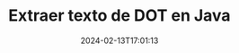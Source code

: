 ---
############################# Static ############################
layout: "auto-gen-parser"
date: 2024-02-13T17:01:13
draft: false
otherformats: dotm dotx epub html mht mhtml odp ods odt one otp ott pdf pps ppsx ppt

############################# Head ############################
head_title: "Extraer texto de DOT en Java"
head_description: "Extraiga rápidamente texto de un archivo de documentos en Java."

############################# Header ############################
title: "Extraer texto de DOT en Java"
description: "Extraiga texto de DOT con unas pocas líneas de código Java."
bg_image: "https://cms.admin.containerize.com/templates/aspose/App_Themes/V3/images/bg/header1.png"
bg_overlay: false
button:
    enable: true
    icon: "fas fa-arrow-down"
    label: "Descargue prueba gratis"
    link: "https://downloads.groupdocs.com/parser/java"

############################# SubMenu ############################
submenu:
    enable: true

    left:
        img_alt: "GroupDocs.Parser for Java"
        image: "https://cms.admin.containerize.com/templates/groupdocs/images/product-logos/90x90-noborder/groupdocs-parser-java.png"
        product: "GroupDocs.Parser"
        platform: "Java"

    middle:
        button:

            # button loop
            - link: "https://apireference.groupdocs.com/parser/java"
              text: "Referencia de la API"

            # button loop
            - link: "https://github.com/groupdocs-parser"
              text: "Ejemplos de código"

            # button loop
            - link: "https://products.groupdocs.app/parser/family"
              text: "demostraciones en vivo"

            # button loop
            - link: "https://purchase.groupdocs.com/pricing/parser/java"
              text: "Precios"

    right:
        link_download: "https://downloads.groupdocs.com/parser"
        link_learn: "https://docs.groupdocs.com/parser/java"
        link_buy: "https://purchase.groupdocs.com"

############################# About ############################
about:
    enable: true
    title: "¿Cómo extraer un texto de DOT archivos Java API?"
    content: |
        [GroupDocs.Parser for Java](/es/parser/java/) es una API de extracción de texto, imágenes y metadatos que admite más de 50 tipos de documentos populares para ayudar a crear aplicaciones comerciales con funciones de análisis de texto sin procesar, estructurado y formateado. También admite el análisis de documentos utilizando plantillas predefinidas y permite extraer datos complejos de facturas y otros documentos típicos con rapidez y precisión. GroupDocs.Parser for Java le permite extraer texto y metadatos de archivos protegidos con contraseña de todos los formatos populares, incluidos Word documentos de procesamiento, Excel hojas de cálculo, PowerPoint presentaciones, OneNote, PDF archivos y ZIP archivos.
        
        GroupDocs.Parser La API es una opción adecuada para soluciones corporativas que necesitan la función de extracción de texto de archivos. Estas API son compatibles con todos los principales sistemas operativos y plataformas, incluido Java runtime: J2SE 6.0 and above.

############################# Steps ############################
steps:
    enable: true
    title_left: "Extraer texto de DOT en Java"
    content_left: |
        [GroupDocs.Parser for Java](/es/parser/java/) facilita a los desarrolladores de Java extraer un texto de un archivo DOT mediante la implementación de unos sencillos pasos.
        
        * Crear una instancia del objeto [Parser](https://reference.groupdocs.com/java/parser/com.groupdocs.parser/Parser) para el documento inicial;
        * Llame al método [getText](https://reference.groupdocs.com/parser/java/com.groupdocs.parser/parser/#getText--) y obtenga [TextReader](https://reference.groupdocs.com/java/parser/com.groupdocs.parser.data/TextReader) objeto;
        * Compruebe si el lector no es *null* (la extracción de texto es compatible con el documento);
        * Leer un texto del lector.

    title_right: "Más información sobre la extracción de texto"
    content_right: |
        * <a href="https://docs.groupdocs.com/parser/java/extract-text-in-accurate-mode/">Cómo extraer texto en modo Preciso</a>
        * <a href="https://docs.groupdocs.com/parser/java/extract-text-in-raw-mode/">Cómo extraer texto en modo Raw</a>
 
    code: |
     {{% parser/additional-styles %}}
     {{< parser/code-parser title="Cómo extraer texto del archivo DOT usando el código de ejemplo Java">}}

        ```java    
        // Extrae texto del archivo DOT usando la API GroupDocs.Parser
        // Crear una instancia de la clase Parser
        try (Parser parser = new Parser(filePath)) {
            // Extraer un texto en el lector
            try (TextReader reader = parser.getText()) {
                // Imprimir un texto del documento
                // Si no se admite la extracción de texto, un lector es nulo
                System.out.println(reader == null ? "No se admite la extracción de texto." : reader.readToEnd());
            }
        }
        ```
     {{< /parser/code-parser >}}

############################# More ############################
more:
    enable: true
    title_left: "Requisitos del sistema"
    content_left: |
        GroupDocs.Parser for Java Las API son compatibles con todas las principales plataformas y sistemas operativos. Antes de ejecutar el código a continuación, asegúrese de tener instalados los siguientes requisitos previos en su sistema.
        
        * Sistemas operativos: Microsoft Windows, Linux, MacOS
        * Entornos de desarrollo: NetBeans, Intellij IDEA, Eclipse, etc.
        * Marcos
        * Descarga la última versión de GroupDocs.Parser for Java desde [Maven](https://repository.groupdocs.com/webapp/#/artifacts/browse/tree/General/repo/com/groupdocs/groupdocs-parser)

    title_right: "Por qué usar GroupDocs.Parser for Java"
    content_right: |
        * Compatibilidad con la extracción de texto sin formato de cualquier documento compatible    
        * Análisis de documentos a través de plantillas definidas por el usuario    
        * Totalmente compatible con la extracción de texto estructurado    
        * Búsqueda de texto por palabra clave y expresión regular    
        * Extraiga texto formateado, metadatos, imágenes, contenedores y archivos adjuntos    
        * Extraiga la tabla de contenido para algunos formatos de documentos compatibles    
        * Analizar datos de formulario de PDF documentos    
        * Extraer hipervínculos del documento   

############################# Demos ############################
demos:
    enable: true
    title: "Demostraciones en vivo: extraiga texto de DOT en línea"
    content: |
       Extraiga el texto del archivo DOT ahora mismo visitando el sitio web [GroupDocs.Parser Live Demos](https://products.groupdocs.app/parser/text/dot).
       La demostración en vivo tiene los siguientes beneficios.
        
############################# About Formats ############################
about_formats:
    enable: true

############################# More Formats ############################
more_formats:
    enable: true
    title: "Extraer texto de otros formatos de documentos"
    content: |
        Java API de análisis y extracción de texto de documentos para formatos de archivo e imágenes. Extraiga datos para algunos de los formatos de archivo populares como se indica a continuación.

############################# Back to top ###############################
back_to_top:
    enable: true
---
